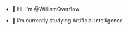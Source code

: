 - 👋 Hi, I’m @WilliamOverflow
<!---- 👀 I’m interested in ...--->
- 🌱 I’m currently studying Artificial Intelligence
<!---- 💞️ I’m looking to collaborate on ...--->
<!---#- 📫 How to reach me --->

<!---
WilliamOverflowQvQ/WilliamOverflowQvQ is a ✨ special ✨ repository because its `README.md` (this file) appears on your GitHub profile.
You can click the Preview link to take a look at your changes.
--->
